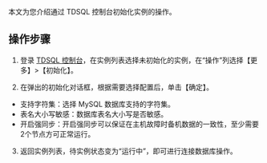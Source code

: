 本文为您介绍通过 TDSQL 控制台初始化实例的操作。

## 操作步骤
1. 登录 [TDSQL 控制台](https://console.cloud.tencent.com/dcdb)，在实例列表选择未初始化的实例，在“操作”列选择【更多】>【初始化】。

2. 在弹出的初始化对话框，根据需要选择配置后，单击【确定】。
 - 支持字符集：选择 MySQL 数据库支持的字符集。
 - 表名大小写敏感：数据库表名大小写是否敏感。
 -  开启强同步：开启强同步可以保证在主机故障时备机数据的一致性，至少需要2个节点方可正常运行。

3. 返回实例列表，待实例状态变为“运行中”，即可进行连接数据库操作。

